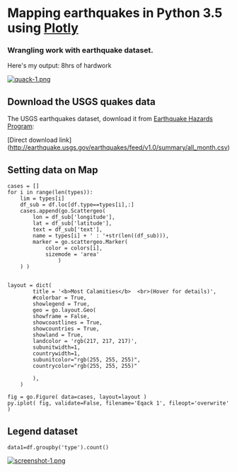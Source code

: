 # Mapping earthquakes in Python 3.5 using [Plotly](https://plot.ly/~mantejsingh/88/most-calamities-hover-for-details/)
### Wrangling work with earthquake dataset.


Here's my output: 8hrs of hardwork

[![quack-1.png](https://i.postimg.cc/TYWphJ7b/quack-1.png)](https://postimg.cc/ppR26ztV)



## Download the USGS quakes data

The USGS earthquakes dataset, download it from [Earthquake Hazards Program](http://earthquake.usgs.gov/earthquakes/feed/v1.0/csv.php):

 [Direct download link] (http://earthquake.usgs.gov/earthquakes/feed/v1.0/summary/all_month.csv)



## Setting data on Map
```
cases = []
for i in range(len(types)):
    lim = types[i]
    df_sub = df.loc[df.type==types[i],:]
    cases.append(go.Scattergeo(
        lon = df_sub['longitude'],
        lat = df_sub['latitude'],
        text = df_sub['text'],
        name = types[i] + ' : '+str(len((df_sub))),
        marker = go.scattergeo.Marker(
            color = colors[i],
            sizemode = 'area'
                )
    ) )
    
     
layout = dict(
        title = '<b>Most Calamities</b>  <br>(Hover for details)',
        #colorbar = True,
        showlegend = True,
        geo = go.layout.Geo(
        showframe = False,
        showcoastlines = True,
        showcountries = True,
        showland = True,
        landcolor = 'rgb(217, 217, 217)',
        subunitwidth=1,
        countrywidth=1,
        subunitcolor="rgb(255, 255, 255)",
        countrycolor="rgb(255, 255, 255)"
        
        ),
    )

fig = go.Figure( data=cases, layout=layout )
py.iplot( fig, validate=False, filename='Eqack 1', fileopt='overwrite' )   
```
## Legend dataset
```
data1=df.groupby('type').count()
```
[![screenshot-1.png](https://i.postimg.cc/yYZQY2Fz/screenshot-1.png)](https://postimg.cc/w79cwffW)
